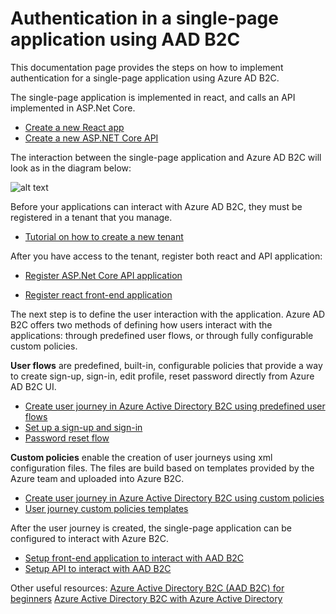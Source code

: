 # Authentication in a single-page application using AAD B2C

This documentation page provides the steps on how to implement authentication for a single-page application using Azure AD B2C. 

The single-page application is implemented in react, and calls an API implemented in ASP.Net Core. 
- [Create a new React app](https://reactjs.org/docs/create-a-new-react-app.html)
- [Create a new ASP.NET Core API](https://docs.microsoft.com/en-us/aspnet/core/tutorials/first-web-api?view=aspnetcore-5.0&tabs=visual-studio)


The interaction between the single-page application and Azure AD B2C will look as in the diagram below: 

![alt text](https://github.com/brigitapop/azure-b2c-authentication/blob/main/diagram.png?raw=true)



Before your applications can interact with Azure AD B2C, they must be registered in a tenant that you manage.

- [Tutorial on how to create a new tenant](https://docs.microsoft.com/en-us/azure/active-directory-b2c/tutorial-create-tenant)

After you have access to the tenant, register both react and API application: 

- [Register ASP.Net Core API application](https://tfs17.evozon.com/tfs/DotNetDocumentation/DotNetDocumentation/_wiki/wikis/DotNetDocumentation.wiki/22/Register-API-application)

- [Register react front-end application](https://tfs17.evozon.com/tfs/DotNetDocumentation/DotNetDocumentation/_wiki/wikis/DotNetDocumentation.wiki/21/Register-react-single-page-application)


The next step is to define the user interaction with the application. Azure AD B2C offers two methods of defining how users interact with the applications: through predefined user flows, or through fully configurable custom policies.

 **User flows** are predefined, built-in, configurable policies that provide a way to create sign-up, sign-in, edit profile, reset password directly from Azure AD B2C UI.
 - [Create user journey in Azure Active Directory B2C using predefined user flows](https://docs.microsoft.com/en-us/azure/active-directory-b2c/tutorial-create-user-flows?pivots=b2c-user-flow)
 - [Set up a sign-up and sign-in](https://docs.microsoft.com/en-us/azure/active-directory-b2c/add-sign-up-and-sign-in-policy?pivots=b2c-user-flow)
 - [Password reset flow](https://docs.microsoft.com/en-us/azure/active-directory-b2c/add-password-reset-policy?pivots=b2c-user-flow)

 **Custom policies** enable the creation of user journeys using xml configuration files. The files are build based on templates provided by the Azure team and uploaded into Azure B2C.

- [Create user journey in Azure Active Directory B2C using custom policies](https://docs.microsoft.com/en-us/azure/active-directory-b2c/tutorial-create-user-flows?pivots=b2c-custom-policy)
- [User journey custom policies templates](https://github.com/Azure-Samples/active-directory-b2c-custom-policy-starterpack) 


After the user journey is created, the single-page application can be configured to interact with Azure B2C. 

- [Setup front-end application to interact with AAD B2C](https://tfs17.evozon.com/tfs/DotNetDocumentation/DotNetDocumentation/_wiki/wikis/DotNetDocumentation.wiki/23/Setup-front-end-application-to-interact-with-AAD-B2C)
- [Setup API to interact with AAD B2C](/DotNetDocumentation/Security/Authentication/Authentication-in-a-single%2Dpage-application-using-AAD-B2C/Setup-API-to-interact-with-AAD-B2C)



Other useful resources: 
[Azure Active Directory B2C (AAD B2C) for beginners](https://www.youtube.com/watch?v=M23P7tj_bXA)
[Azure Active Directory B2C with Azure Active Directory](https://www.youtube.com/watch?v=6H3iOIWaSzM)
